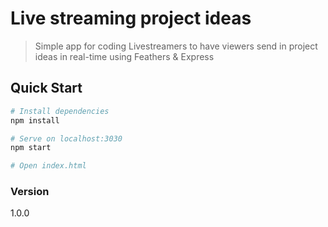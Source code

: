 # Live streaming project ideas

> Simple app for coding Livestreamers to have viewers send in project ideas in real-time using Feathers & Express

## Quick Start

```bash
# Install dependencies
npm install

# Serve on localhost:3030
npm start

# Open index.html
```

### Version

1.0.0
